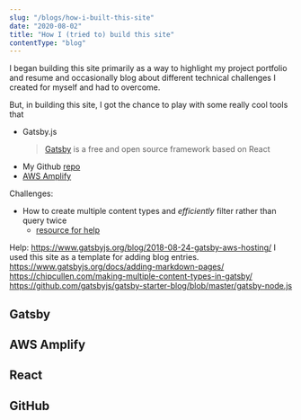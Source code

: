 ```yaml
---
slug: "/blogs/how-i-built-this-site"
date: "2020-08-02"
title: "How I (tried to) build this site"
contentType: "blog"
---
```

I began building this site primarily as a way to highlight my project portfolio and resume and occasionally blog about different technical challenges I created for myself and had to overcome.

But, in building this site, I got the chance to play with some really cool tools that 

- Gatsby.js
  >  [Gatsby](https://www.gatsbyjs.org/) is a free and open source framework based on React
- My Github [repo](https://github.com/jason-upchurch/shined)
- [AWS Amplify](https://aws.amazon.com/amplify/)

Challenges:
- How to create multiple content types and _efficiently_ filter rather than query twice
  - [resource for help]()

Help:
https://www.gatsbyjs.org/blog/2018-08-24-gatsby-aws-hosting/
I used this site as a template for adding blog entries.
https://www.gatsbyjs.org/docs/adding-markdown-pages/
https://chipcullen.com/making-multiple-content-types-in-gatsby/
https://github.com/gatsbyjs/gatsby-starter-blog/blob/master/gatsby-node.js

## Gatsby
## AWS Amplify
## React
## GitHub
